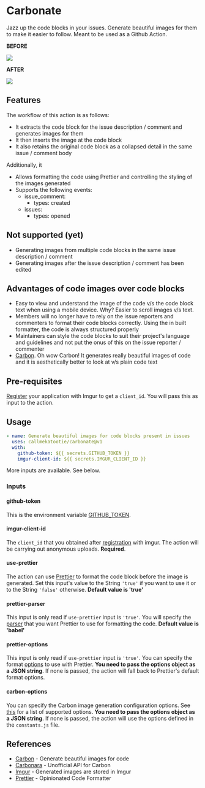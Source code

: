 # Carbonate

Jazz up the code blocks in your issues. Generate beautiful images for them to make it easier to follow. Meant to be used as a Github Action.

**BEFORE**

![](https://i.imgur.com/FzLtUjP.png)

**AFTER**

![](https://i.imgur.com/B29aF97.png)

## Features

The workflow of this action is as follows:

- It extracts the code block for the issue description / comment and generates images for them
- It then inserts the image at the code block
- It also retains the original code block as a collapsed detail in the same issue / comment body

Additionally, it

- Allows formatting the code using Prettier and controlling the styling of the images generated
- Supports the following events:
  - issue_comment:
    - types: created
  - issues:
    - types: opened

## Not supported (yet)

- Generating images from multiple code blocks in the same issue description / comment
- Generating images after the issue description / comment has been edited

## Advantages of code images over code blocks

- Easy to view and understand the image of the code v/s the code block text when using a mobile device. Why? Easier to scroll images v/s text.
- Members will no longer have to rely on the issue reporters and commenters to format their code blocks correctly. Using the in built formatter, the code is always structured properly
- Maintainers can style the code blocks to suit their project's language and guidelines and not put the onus of this on the issue reporter / commenter
- [Carbon]((https://github.com/carbon-app/carbon)). Oh wow Carbon! It generates really beautiful images of code and it is aesthetically better to look at v/s plain code text

## Pre-requisites

[Register](https://api.imgur.com/oauth2/addclient) your application with Imgur to get a `client_id`. You will pass this as input to the action.

## Usage

```yaml
- name: Generate beautiful images for code blocks present in issues
  uses: callmekatootie/carbonate@v1
  with:
    github-token: ${{ secrets.GITHUB_TOKEN }}
    imgur-client-id: ${{ secrets.IMGUR_CLIENT_ID }}
```

More inputs are available. See below.

### Inputs

#### github-token

This is the environment variable [GITHUB_TOKEN](https://docs.github.com/en/actions/configuring-and-managing-workflows/authenticating-with-the-github_token#about-the-github_token-secret).

#### imgur-client-id

The `client_id` that you obtained after [registration](https://api.imgur.com/oauth2/addclient) with imgur. The action will be carrying out anonymous uploads. **Required**.

#### use-prettier

The action can use [Prettier](https://prettier.io/) to format the code block before the image is generated. Set this input's value to the String `'true'` if you want to use it or to the String `'false'` otherwise. **Default value is 'true'**

#### prettier-parser

This input is only read if `use-prettier` input is `'true'`. You will specify the [parser](https://prettier.io/docs/en/options.html#parser) that you want Prettier to use for formatting the code. **Default value is 'babel'**

#### prettier-options

This input is only read if `use-prettier` input is `'true'`. You can specify the format [options](https://prettier.io/docs/en/options.html) to use with Prettier. **You need to pass the options object as a JSON string**. If none is passed, the action will fall back to Prettier's default format options.

#### carbon-options

You can specify the Carbon image generation configuration options. See [this](https://github.com/petersolopov/carbonara#post-apicook) for a list of supported options. **You need to pass the options object as a JSON string**. If none is passed, the action will use the options defined in the `constants.js` file.

## References

- [Carbon](https://github.com/carbon-app/carbon) - Generate beautiful images for code
- [Carbonara](https://github.com/petersolopov/carbonara) - Unofficial API for Carbon
- [Imgur](https://apidocs.imgur.com/) - Generated images are stored in Imgur
- [Prettier](https://prettier.io) - Opinionated Code Formatter
